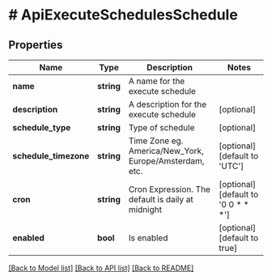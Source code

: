 # # ApiExecuteSchedulesSchedule

## Properties

Name | Type | Description | Notes
------------ | ------------- | ------------- | -------------
**name** | **string** | A name for the execute schedule |
**description** | **string** | A description for the execute schedule | [optional]
**schedule_type** | **string** | Type of schedule | [optional]
**schedule_timezone** | **string** | Time Zone eg. America/New_York, Europe/Amsterdam, etc. | [optional] [default to 'UTC']
**cron** | **string** | Cron Expression. The default is daily at midnight | [optional] [default to '0 0 * * *']
**enabled** | **bool** | Is enabled | [optional] [default to true]

[[Back to Model list]](../../README.md#models) [[Back to API list]](../../README.md#endpoints) [[Back to README]](../../README.md)
